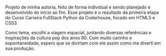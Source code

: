 Projeto de minha autoria, feito de forma individual e sendo planejado e desenvolvido do início ao fim. Esse projeto é o resultado da primeira etapa do Curso Carreira FullStack Python da Coderhouse, focado em HTML5 e CSS3.

Como tema, escolhi a viagem espacial, juntando diversas referências e inspirações da cultura pop dos anos 90. Com muito carinho e espontaneidade, espero que se divirtam com ele assim como me diverti em sua produção.
